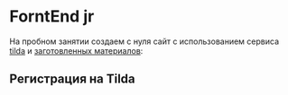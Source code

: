# ForntEnd jr
На пробном занятии создаем с нуля сайт с использованием сервиса [tilda](https://tilda.cc/) и [заготовленных материалов](https://drive.google.com/drive/folders/1bb41y7ZaaSlus6edYfNPp5zjB0_J6Gxs): 

## Регистрация на Tilda

~~~~